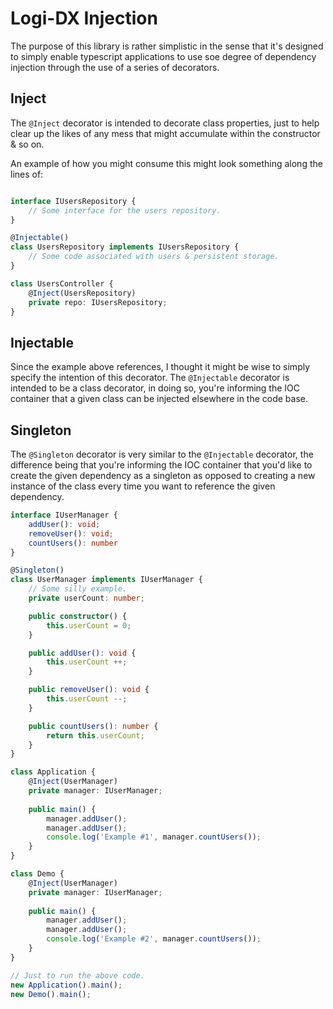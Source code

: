 # Logi-DX Injection

The purpose of this library is rather simplistic in the sense that it's designed to simply 
enable typescript applications to use soe degree of dependency injection through the use 
of a series of decorators. 

## Inject 

The ```@Inject``` decorator is intended to decorate class properties, just to help clear up 
the likes of any mess that might accumulate within the constructor & so on. 

An example of how you might consume this might look something along the lines of:

```typescript

interface IUsersRepository {
    // Some interface for the users repository.
}

@Injectable()
class UsersRepository implements IUsersRepository {
    // Some code associated with users & persistent storage.
}

class UsersController {
    @Inject(UsersRepository)
    private repo: IUsersRepository;
}
```

## Injectable 

Since the example above references, I thought it might be wise to simply 
specify the intention of this decorator. The ```@Injectable``` decorator 
is intended to be a class decorator, in doing so, you're informing the 
IOC container that a given class can be injected elsewhere in the code
base. 

## Singleton
The ```@Singleton``` decorator is very similar to the ```@Injectable```
decorator, the difference being that you're informing the IOC container 
that you'd like to create the given dependency as a singleton as opposed 
to creating a new instance of the class every time you want to reference 
the given dependency. 

```typescript
interface IUserManager {
    addUser(): void;
    removeUser(): void;
    countUsers(): number
}

@Singleton()
class UserManager implements IUserManager {
    // Some silly example. 
    private userCount: number;

    public constructor() {
        this.userCount = 0;
    }

    public addUser(): void {
        this.userCount ++;
    }

    public removeUser(): void {
        this.userCount --;
    }

    public countUsers(): number {
        return this.userCount;
    }
}

class Application {
    @Inject(UserManager)
    private manager: IUserManager;
    
    public main() {
        manager.addUser();
        manager.addUser();
        console.log('Example #1', manager.countUsers());
    }
}

class Demo {
    @Inject(UserManager)
    private manager: IUserManager;
    
    public main() {
        manager.addUser();
        manager.addUser();
        console.log('Example #2', manager.countUsers());
    }
}

// Just to run the above code. 
new Application().main();
new Demo().main();
```